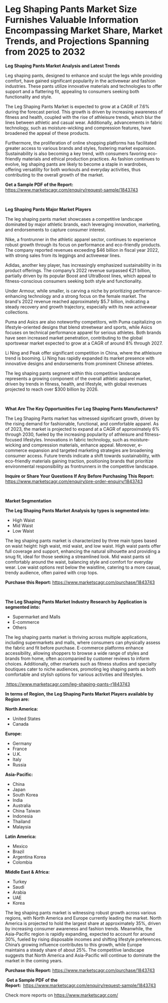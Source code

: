 <p><h1>Leg Shaping Pants Market Size Furnishes Valuable Information Encompassing Market Share, Market Trends, and Projections Spanning from 2025 to 2032</h1></p><p><strong>Leg Shaping Pants Market Analysis and Latest Trends</strong></p>
<p><p>Leg shaping pants, designed to enhance and sculpt the legs while providing comfort, have gained significant popularity in the activewear and fashion industries. These pants utilize innovative materials and technologies to offer support and a flattering fit, appealing to consumers seeking both functionality and style. </p><p>The Leg Shaping Pants Market is expected to grow at a CAGR of 7.6% during the forecast period. This growth is driven by increasing awareness of fitness and health, coupled with the rise of athleisure trends, which blur the lines between athletic and casual wear. Additionally, advancements in fabric technology, such as moisture-wicking and compression features, have broadened the appeal of these products.</p><p>Furthermore, the proliferation of online shopping platforms has facilitated greater access to various brands and styles, fostering market expansion. Sustainability is also becoming a key trend, with consumers favoring eco-friendly materials and ethical production practices. As fashion continues to evolve, leg shaping pants are likely to become a staple in wardrobes, offering versatility for both workouts and everyday activities, thus contributing to the overall growth of the market.</p></p>
<p><strong>Get a Sample PDF of the Report:&nbsp;</strong> <a href="https://www.marketscagr.com/enquiry/request-sample/1843743?utm_campaign=2480&utm_medium=2&utm_source=Github&utm_content=ia&utm_term=05042025&utm_id=leg-shaping-pants">https://www.marketscagr.com/enquiry/request-sample/1843743</a></p>
<p>&nbsp;</p>
<p><strong>Leg Shaping Pants Major Market Players</strong></p>
<p><p>The leg shaping pants market showcases a competitive landscape dominated by major athletic brands, each leveraging innovation, marketing, and endorsements to capture consumer interest.</p><p>Nike, a frontrunner in the athletic apparel sector, continues to experience robust growth through its focus on performance and eco-friendly products. The company reported revenues exceeding $46 billion in fiscal year 2022, with strong sales from its leggings and activewear lines.</p><p>Adidas, another key player, has increasingly emphasized sustainability in its product offerings. The company’s 2022 revenue surpassed €21 billion, partially driven by its popular Boost and UltraBoost lines, which appeal to fitness-conscious consumers seeking both style and functionality.</p><p>Under Armour, while smaller, is carving a niche by prioritizing performance-enhancing technology and a strong focus on the female market. The brand's 2022 revenue reached approximately $5.7 billion, indicating a steady recovery and growth trajectory, especially with its new activewear collections.</p><p>Puma and Asics are also noteworthy competitors, with Puma capitalizing on lifestyle-oriented designs that blend streetwear and sports, while Asics focuses on technical performance apparel for serious athletes. Both brands have seen increased market penetration, contributing to the global sportswear market expected to grow at a CAGR of around 8% through 2027.</p><p>Li Ning and Peak offer significant competition in China, where the athleisure trend is booming. Li Ning has rapidly expanded its market presence with innovative designs and endorsements from prominent Chinese athletes.</p><p>The leg shaping pants segment within this competitive landscape represents a growing component of the overall athletic apparel market, driven by trends in fitness, health, and lifestyle, with global revenues projected to reach over $300 billion by 2026.</p></p>
<p>&nbsp;</p>
<p><strong>What Are The Key Opportunities For Leg Shaping Pants Manufacturers?</strong></p>
<p><p>The Leg Shaping Pants market has witnessed significant growth, driven by the rising demand for fashionable, functional, and comfortable apparel. As of 2023, the market is projected to expand at a CAGR of approximately 6% through 2030, fueled by the increasing popularity of athleisure and fitness-focused lifestyles. Innovations in fabric technology, such as moisture-wicking and compression materials, enhance appeal. Moreover, e-commerce expansion and targeted marketing strategies are broadening consumer access. Future trends indicate a shift towards sustainability, with eco-friendly materials gaining traction, positioning brands that prioritize environmental responsibility as frontrunners in the competitive landscape.</p></p>
<p><strong>Inquire or Share Your Questions If Any Before Purchasing This Report:</strong> <a href="https://www.marketscagr.com/enquiry/pre-order-enquiry/1843743?utm_campaign=2480&utm_medium=2&utm_source=Github&utm_content=ia&utm_term=05042025&utm_id=leg-shaping-pants">https://www.marketscagr.com/enquiry/pre-order-enquiry/1843743</a></p>
<p>&nbsp;</p>
<p><strong>Market Segmentation</strong></p>
<p><strong>The Leg Shaping Pants Market Analysis by types is segmented into:</strong></p>
<p><ul><li>High Waist</li><li>Mid Waist</li><li>Low Waist</li></ul></p>
<p><p>The leg shaping pants market is characterized by three main types based on waist height: high waist, mid waist, and low waist. High waist pants offer full coverage and support, enhancing the natural silhouette and providing a snug fit, ideal for those seeking a streamlined look. Mid waist pants sit comfortably around the waist, balancing style and comfort for everyday wear. Low waist options rest below the waistline, catering to a more casual, trendy audience, often paired with crop tops.</p></p>
<p><strong>Purchase this Report:&nbsp;</strong><a href="https://www.marketscagr.com/purchase/1843743?utm_campaign=2480&utm_medium=2&utm_source=Github&utm_content=ia&utm_term=05042025&utm_id=leg-shaping-pants">https://www.marketscagr.com/purchase/1843743</a></p>
<p>&nbsp;</p>
<p><strong>The Leg Shaping Pants Market Industry Research by Application is segmented into:</strong></p>
<p><ul><li>Supermarket and Malls</li><li>E-commerce</li><li>Others</li></ul></p>
<p><p>The leg shaping pants market is thriving across multiple applications, including supermarkets and malls, where consumers can physically assess the fabric and fit before purchase. E-commerce platforms enhance accessibility, allowing shoppers to browse a wide range of styles and brands from home, often accompanied by customer reviews to inform choices. Additionally, other markets such as fitness studios and specialty boutiques cater to niche audiences, promoting leg shaping pants as both comfortable and stylish options for various activities and lifestyles.</p></p>
<p><a href="https://www.marketscagr.com/leg-shaping-pants-r1843743?utm_campaign=2480&utm_medium=2&utm_source=Github&utm_content=ia&utm_term=05042025&utm_id=leg-shaping-pants">&nbsp;https://www.marketscagr.com/leg-shaping-pants-r1843743</a></p>
<p><strong>In terms of Region, the Leg Shaping Pants Market Players available by Region are:</strong></p>
<p>
    <p> <strong> North America: </strong>
        <ul>
            <li>United States</li>
            <li>Canada</li>
        </ul>
        </p> 
    <p> <strong> Europe: </strong>
        <ul>
            <li>Germany</li>
            <li>France</li>
            <li>U.K.</li>
            <li>Italy</li>
            <li>Russia</li>
        </ul>
        </p> 
    <p> <strong> Asia-Pacific: </strong>
        <ul>
            <li>China</li>
            <li>Japan</li>
            <li>South Korea</li>
            <li>India</li>
            <li>Australia</li>
            <li>China Taiwan</li>
            <li>Indonesia</li>
            <li>Thailand</li>
            <li>Malaysia</li>
        </ul>
        </p> 
    <p> <strong> Latin America: </strong>
        <ul>
            <li>Mexico</li>
            <li>Brazil</li>
            <li>Argentina Korea</li>
            <li>Colombia</li>
        </ul>
        </p> 
    <p> <strong> Middle East & Africa: </strong>
        <ul>
            <li>Turkey</li>
            <li>Saudi</li>
            <li>Arabia</li>
            <li>UAE</li>
            <li>Korea</li>
        </ul>
    </p>
    </p>
<p><p>The leg shaping pants market is witnessing robust growth across various regions, with North America and Europe currently leading the market. North America is projected to hold the largest share at approximately 35%, driven by increasing consumer awareness and fashion trends. Meanwhile, the Asia-Pacific region is rapidly expanding, expected to account for around 30%, fueled by rising disposable incomes and shifting lifestyle preferences. China’s growing influence contributes to this growth, while Europe maintains a steady share of about 25%. The competitive landscape suggests that North America and Asia-Pacific will continue to dominate the market in the coming years.</p></p>
<p><strong>Purchase this Report: </strong><a href="https://www.marketscagr.com/purchase/1843743?utm_campaign=2480&utm_medium=2&utm_source=Github&utm_content=ia&utm_term=05042025&utm_id=leg-shaping-pants">https://www.marketscagr.com/purchase/1843743</a></p>
<p>&nbsp;<strong>Get a Sample PDF of the Report:&nbsp;&nbsp;</strong><a href="https://www.marketscagr.com/enquiry/request-sample/1843743?utm_campaign=2480&utm_medium=2&utm_source=Github&utm_content=ia&utm_term=05042025&utm_id=leg-shaping-pants">https://www.marketscagr.com/enquiry/request-sample/1843743</a></p>
<p><strong></strong></p>
<p>Check more reports on <a href="https://www.marketscagr.com/?utm_campaign=2480&utm_medium=2&utm_source=Github&utm_content=ia&utm_term=05042025&utm_id=leg-shaping-pants">https://www.marketscagr.com/</a></p>